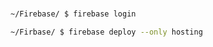 #

```bash
~/Firebase/ $ firebase login
```

```bash
~/Firbase/ $ firebase deploy --only hosting
```
